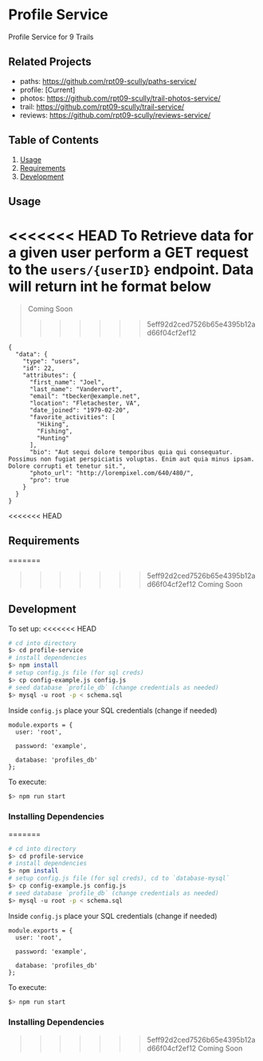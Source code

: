 # Profile Service

Profile Service for 9 Trails

## Related Projects

 - paths: https://github.com/rpt09-scully/paths-service/
 - profile: [Current]
 - photos: https://github.com/rpt09-scully/trail-photos-service/
 - trail: https://github.com/rpt09-scully/trail-service/
 - reviews: https://github.com/rpt09-scully/reviews-service/

## Table of Contents

1. [Usage](#Usage)
1. [Requirements](#requirements)
1. [Development](#development)

## Usage

<<<<<<< HEAD
To Retrieve data for a given user perform a GET request to the `users/{userID}` endpoint. Data will return int he format below
=======
> Coming Soon
>>>>>>> 5eff92d2ced7526b65e4395b12ad66f04cf2ef12

```
{
  "data": {
    "type": "users",
    "id": 22,
    "attributes": {
      "first_name": "Joel",
      "last_name": "Vandervort",
      "email": "tbecker@example.net",
      "location": "Fletachester, VA",
      "date_joined": "1979-02-20",
      "favorite_activities": [
        "Hiking",
        "Fishing",
        "Hunting"
      ],
      "bio": "Aut sequi dolore temporibus quia qui consequatur. Possimus non fugiat perspiciatis voluptas. Enim aut quia minus ipsam. Dolore corrupti et tenetur sit.",
      "photo_url": "http://lorempixel.com/640/480/",
      "pro": true
    }
  }
}
```

<<<<<<< HEAD
## Requirements

=======
>>>>>>> 5eff92d2ced7526b65e4395b12ad66f04cf2ef12
> Coming Soon

## Development


To set up:
<<<<<<< HEAD

  ``` sh
  # cd into directory
  $> cd profile-service
  # install dependencies
  $> npm install
  # setup config.js file (for sql creds)
  $> cp config-example.js config.js
  # seed database `profile_db` (change credentials as needed)
  $> mysql -u root -p < schema.sql  
  ```

  Inside `config.js` place your SQL credentials (change if needed)
  ``` 
  module.exports = {
    user: 'root', 

    password: 'example', 

    database: 'profiles_db'
  };
  ```

  To execute:

  ``` sh
  $> npm run start
  ```

### Installing Dependencies

=======

  ``` sh
  # cd into directory
  $> cd profile-service
  # install dependencies
  $> npm install
  # setup config.js file (for sql creds), cd to `database-mysql`
  $> cp config-example.js config.js
  # seed database `profile_db` (change credentials as needed)
  $> mysql -u root -p < schema.sql  
  ```

  Inside `config.js` place your SQL credentials (change if needed)
  ``` 
  module.exports = {
    user: 'root', 

    password: 'example', 

    database: 'profiles_db'
  };
  ```

  To execute:

  ``` sh
  $> npm run start
  ```

### Installing Dependencies

>>>>>>> 5eff92d2ced7526b65e4395b12ad66f04cf2ef12
> Coming Soon


